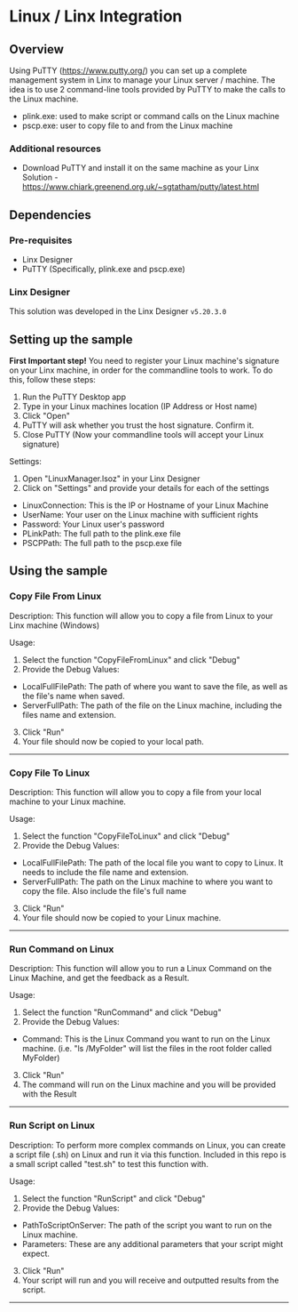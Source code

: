 # Linux / Linx Integration

## Overview

Using PuTTY (https://www.putty.org/) you can set up a complete management system in Linx to manage your Linux server / machine. The idea is to use 2 command-line tools provided by PuTTY to make the calls to the Linux machine.

- plink.exe: used to make script or command calls on the Linux machine
- pscp.exe: user to copy file to and from the Linux machine

### Additional resources

- Download PuTTY and install it on the same machine as your Linx Solution - https://www.chiark.greenend.org.uk/~sgtatham/putty/latest.html


## Dependencies

### Pre-requisites

- Linx Designer
- PuTTY (Specifically, plink.exe and pscp.exe)

### Linx Designer

This solution was developed in the Linx Designer `v5.20.3.0`


## Setting up the sample

**First Important step!** You need to register your Linux machine's signature on your Linx machine, in order for the commandline tools to work. To do this, follow these steps:

1. Run the PuTTY Desktop app
1. Type in your Linux machines location (IP Address or Host name)
1. Click "Open"
1. PuTTY will ask whether you trust the host signature. Confirm it.
1. Close PuTTY (Now your commandline tools will accept your Linux signature)

Settings:

1. Open "LinuxManager.lsoz" in your Linx Designer
1. Click on "Settings" and provide your details for each of the settings
- LinuxConnection: This is the IP or Hostname of your Linux Machine
- UserName: Your user on the Linux machine with sufficient rights
- Password: Your Linux user's password
- PLinkPath: The full path to the plink.exe file
- PSCPPath: The full path to the pscp.exe file


## Using the sample


### Copy File From Linux
Description: This function will allow you to copy a file from Linux to your Linx machine (Windows)

Usage:

1. Select the function "CopyFileFromLinux" and click "Debug"
2. Provide the Debug Values:
- LocalFullFilePath: The path of where you want to save the file, as well as the file's name when saved.
- ServerFullPath: The path of the file on the Linux machine, including the files name and extension.
3. Click "Run"
4. Your file should now be copied to your local path.

---

### Copy File To Linux
Description: This function will allow you to copy a file from your local machine to your Linux machine.

Usage:

1. Select the function "CopyFileToLinux" and click "Debug"
2. Provide the Debug Values:
- LocalFullFilePath: The path of the local file you want to copy to Linux. It needs to include the file name and extension.
- ServerFullPath: The path on the Linux machine to where you want to copy the file. Also include the file's full name
3. Click "Run"
4. Your file should now be copied to your Linux machine.

---

### Run Command on Linux
Description: This function will allow you to run a Linux Command on the Linux Machine, and get the feedback as a Result.

Usage:

1. Select the function "RunCommand" and click "Debug"
2. Provide the Debug Values:
- Command: This is the Linux Command you want to run on the Linux machine. (i.e. "ls /MyFolder" will list the files in the root folder called MyFolder) 
3. Click "Run"
4. The command will run on the Linux machine and you will be provided with the Result

---

### Run Script on Linux
Description: To perform more complex commands on Linux, you can create a script file (.sh) on Linux and run it via this function. Included in this repo is a small script called "test.sh" to test this function with.

Usage:

1. Select the function "RunScript" and click "Debug"
2. Provide the Debug Values:
- PathToScriptOnServer: The path of the script you want to run on the Linux machine. 
- Parameters: These are any additional parameters that your script might expect.
3. Click "Run"
4. Your script will run and you will receive and outputted results from the script.

---
